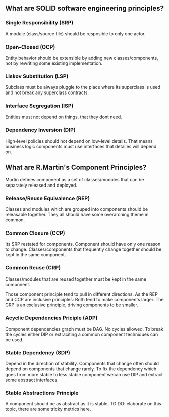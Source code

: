 ## What are SOLID software engineering principles?

### Single Responsibility (SRP)

A module (class/source file) should be resposible to only one actor.

### Open-Closed (OCP)

Entity behavior should be extensible by adding new classes/components, not by rewriting some existing implementation.

### Liskov Substitution (LSP)

Subclass must be always pluggle to the place where its superclass is used and not break any superclass contracts.

### Interface Segregation (ISP)

Entities must not depend on things, that they dont need. 

### Dependency Inversion (DIP)

High-level policies should not depend on low-level details. That means business logic components must use interfaces that detailes will depend on.

## What are R.Martin's Component Principles?

Martin defines component as a set of classes/modules that can be separately released and deployed.

### Release/Reuse Equivalence (REP)

Classes and modules which are grouped into components should be releasable together. They all should have some overarching theme in common.

### Common Closure (CCP)

Its SRP restated for components. Component should have only one reason to change. Classes/components that frequently change together should be kept in the same component.

### Common Reuse (CRP)

Classes/modules that are reused together must be kept in the same component.

Those component principle tend to pull in different directions. As the REP and CCP are inclusive principles: Both tend to make components larger. The CRP is an exclusive principle, driving components to be smaller.

### Acyclic Dependencies Priciple (ADP) 

Component dependencies graph must be DAG. No cycles allowed.
To break the cycles either DIP or extraciting a common component techniques can be used.

### Stable Dependency (SDP)

Depend in the direction of stability. Components that change often should depend on components that change rarely.
To fix the dependency which goes from more stable to less stable component wecan use DIP and extract some abstract interfaces.

### Stable Abstractions Principle

A component should be as abstract as it is stable.
TO DO: elaborate on this topic, there are some tricky metrics here.

